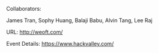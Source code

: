 Collaborators:

James Tran,
Sophy Huang,
Balaji Babu,
Alvin Tang,
Lee Raj

URL: http://weoft.com/

Event Details: https://www.hackvalley.com/

